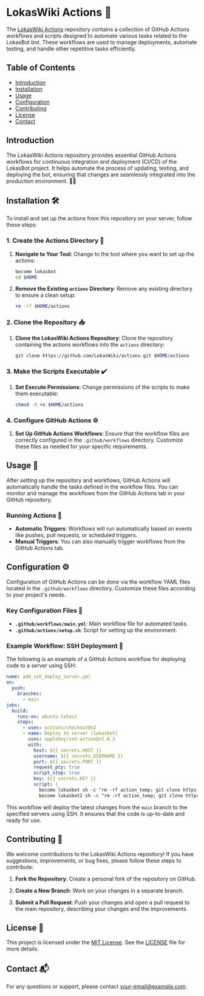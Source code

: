 
# LokasWiki Actions 🚀

The [LokasWiki Actions](https://github.com/LokasWiki/actions.git) repository contains a collection of GitHub Actions workflows and scripts designed to automate various tasks related to the LokasBot bot. These workflows are used to manage deployments, automate testing, and handle other repetitive tasks efficiently.

## Table of Contents

- [Introduction](#introduction)
- [Installation](#installation)
- [Usage](#usage)
- [Configuration](#configuration)
- [Contributing](#contributing)
- [License](#license)
- [Contact](#contact)

## Introduction

The LokasWiki Actions repository provides essential GitHub Actions workflows for continuous integration and deployment (CI/CD) of the LokasBot project. It helps automate the process of updating, testing, and deploying the bot, ensuring that changes are seamlessly integrated into the production environment. 🤖✨

## Installation 🛠️

To install and set up the actions from this repository on your server, follow these steps:

### 1. Create the Actions Directory 📂

1. **Navigate to Your Tool**:
   Change to the tool where you want to set up the actions:
   ```bash
   become lokasbot
   cd $HOME
   ```

2. **Remove the Existing `actions` Directory**:
   Remove any existing directory to ensure a clean setup:
   ```bash
   rm -rf $HOME/actions
   ```

### 2. Clone the Repository 📥

1. **Clone the LokasWiki Actions Repository**:
   Clone the repository containing the actions workflows into the `actions` directory:
   ```bash
   git clone https://github.com/LokasWiki/actions.git $HOME/actions
   ```

### 3. Make the Scripts Executable ✔️

1. **Set Execute Permissions**:
   Change permissions of the scripts to make them executable:
   ```bash
   chmod -R +x $HOME/actions
   ```

### 4. Configure GitHub Actions ⚙️

1. **Set Up GitHub Actions Workflows**:
   Ensure that the workflow files are correctly configured in the `.github/workflows` directory. Customize these files as needed for your specific requirements.

## Usage 🚀

After setting up the repository and workflows, GitHub Actions will automatically handle the tasks defined in the workflow files. You can monitor and manage the workflows from the GitHub Actions tab in your GitHub repository.

### Running Actions 🔄

- **Automatic Triggers**: Workflows will run automatically based on events like pushes, pull requests, or scheduled triggers.
- **Manual Triggers**: You can also manually trigger workflows from the GitHub Actions tab.

## Configuration ⚙️

Configuration of GitHub Actions can be done via the workflow YAML files located in the `.github/workflows` directory. Customize these files according to your project's needs.

### Key Configuration Files 📄

- **`.github/workflows/main.yml`**: Main workflow file for automated tasks.
- **`.github/actions/setup.sh`**: Script for setting up the environment.

### Example Workflow: SSH Deployment 🔧

The following is an example of a GitHub Actions workflow for deploying code to a server using SSH:

```yaml
name: add_ssh_deploy_server.yml
on:
  push:
    branches:
      - main
jobs:
  build:
    runs-on: ubuntu-latest
    steps:
      - uses: actions/checkout@v2
      - name: Deploy to server (lokasbot)
        uses: appleboy/ssh-action@v1.0.3
        with:
          host: ${{ secrets.HOST }}
          username: ${{ secrets.USERNAME }}
          port: ${{ secrets.PORT }}
          request_pty: true
          script_stop: true
          key: ${{ secrets.KEY }}
          script: |
            become lokasbot sh -c "rm -rf action_temp; git clone https://github.com/LokasWiki/actions.git action_temp; chmod +x action_temp/lokasbot/pull.sh; action_temp/lokasbot/pull.sh"
            become lokasbot2 sh -c "rm -rf action_temp; git clone https://github.com/LokasWiki/actions.git action_temp; chmod +x action_temp/lokasbot2/pull.sh; action_temp/lokasbot2/pull.sh"
```

This workflow will deploy the latest changes from the `main` branch to the specified servers using SSH. It ensures that the code is up-to-date and ready for use.

## Contributing 🌟

We welcome contributions to the LokasWiki Actions repository! If you have suggestions, improvements, or bug fixes, please follow these steps to contribute:

1. **Fork the Repository**:
   Create a personal fork of the repository on GitHub.

2. **Create a New Branch**:
   Work on your changes in a separate branch.

3. **Submit a Pull Request**:
   Push your changes and open a pull request to the main repository, describing your changes and the improvements.

## License 📜

This project is licensed under the [MIT License](LICENSE). See the [LICENSE](LICENSE) file for more details.

## Contact 📬

For any questions or support, please contact [your-email@example.com](mailto:your-email@example.com).
